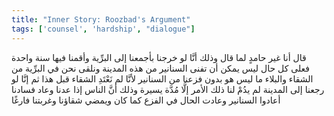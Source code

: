 ```yaml
---
title: "Inner Story: Roozbad's Argument"
tags: ['counsel', 'hardship', "dialogue"]
---
```


 قال أنا غير حامدٍ لما قال وذلك أنَّا لو خرجنا بأجمعنا إلى البرِّية وأقمنا فيها سنة واحدة فعلى كل حال ليس يمكن أن تفنى السنانير من هذه المدينة ونلقى نحن في البرِّية من الشقاء والبلاء ما ليس هو بدون فزعنا من السنانير لأنَّا لم نَعْتَدِ الشقاء قبل هذا ثم إنَّا لو رجعنا إلى المدينة لم يدُمْ لنا ذلك الأمر إلَّا مُدَّة يسيرة وذلك أنَّ الناس إذا عدنا وعاد فسادنا أعادوا السنانير وعادت الحال في الفزع كما كان ويمضي شقاؤنا وغربتنا فارغًا
